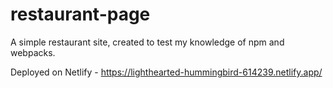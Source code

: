# restaurant-page
 A simple restaurant site, created to test my knowledge of npm and webpacks.

 Deployed on Netlify - https://lighthearted-hummingbird-614239.netlify.app/
